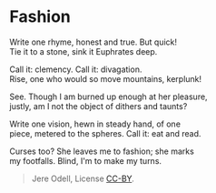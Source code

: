 # Fashion
 
Write one rhyme, honest and true. But quick!  
Tie it to a stone, sink it Euphrates deep.
 
Call it: clemency. Call it: divagation.  
Rise, one who would so move mountains, kerplunk!
 
See. Though I am burned up enough at her pleasure,  
justly, am I not the object of dithers and taunts?
 
Write one vision, hewn in steady hand, of one  
piece, metered to the spheres. Call it: eat and read.
 
Curses too? She leaves me to fashion; she marks  
my footfalls. Blind, I'm to make my turns.


>Jere Odell, License [CC-BY](https://creativecommons.org/licenses/by/4.0/).
